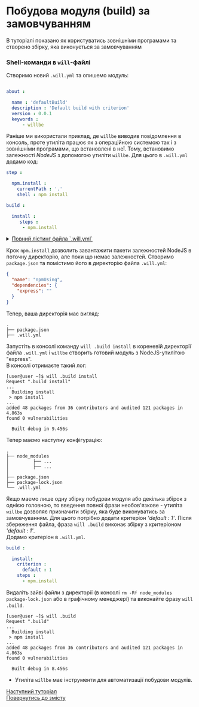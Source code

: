 # Побудова модуля (build) за замовчуванням

В туторіалі показано як користуватись зовнішніми програмами та створено збірку, яка виконується за замовчуванням

### <a name="will-module-creation"></a> Shell-команди в `will`-файлі   
Створимо новий `.will.yml` та опишемо модуль:
```yaml

about :

  name : 'defaultBuild'
  description : 'Default build with criterion'
  version : 0.0.1
  keywords :
      - willbe

```

<a name="shell-resource"></a>  

Раніше ми використали приклад, де `willbe` виводив повідомлення в консоль, проте утиліта працює як з операційною системою так і з зовнішніми програмами, що встановлені в неї. Тому, встановимо залежності _NodeJS_ з допомогою утиліти `willbe`. Для цього в `.will.yml` додамо код:

```yaml
step :

  npm.install :
    currentPath : '.'
    shell : npm install

build :

  install :
     steps :
      - npm.install

```

<a name="full-file"></a>

<details>
  <summary><u>Повний лістинг файла `.will.yml`</u></summary>

```yaml

about :

  name : 'defaultBuild'
  description : 'Default build with criterion'
  version : 0.0.1
  keywords :
      - willbe

step :

  npm.install :
    currentPath : '.'
    shell : npm install

build :

  install:
    steps :
      - npm.install

```

</details>

Крок `npm.install` дозволить завантажити пакети залежностей NodeJS в поточну директорію, але поки що немає залежностей. Створимо `package.json` та помістимо його в директорію файла `.will.yml`:

``` json
{
  "name": "npmUsing",
  "dependencies": {
    "express": ""
  }
}

```

Тепер, ваша директорія має вигляд:

```
.
├── package.json
├── .will.yml

```

Запустіть в консолі команду `will .build install` в кореневій директорії файла `.will.yml` і `willbe` створить готовий модуль з NodeJS-утилітою "express".  
В консолі отримаєте такий лог:

```
[user@user ~]$ will .build install
Request ".build install"
...
  Building install
 > npm install
...
added 48 packages from 36 contributors and audited 121 packages in 4.863s
found 0 vulnerabilities

  Built debug in 9.456s

```

Тепер маємо наступну конфігурацію:

```
.
├── node_modules
│         ├── ...
│         ├── ...
│ 
├── package.json
├── package-lock.json
└── .will.yml

```

<a name="default-criterion"></a>

Якщо маємо лише одну збірку побудови модуля або декілька збірок з однією головною, то введення повної фрази необов'язкове - утиліта `willbe` дозволяє призначити збірку, яка буде виконуватись за замовчуванням. Для цього потрібно додати критеріон _'default : 1'_. Після збереження файла, фраза `will .build` виконає збірку з критеріоном _'default : 1'_.  
Додамо критеріон в `.will.yml`.

```yaml
build :

  install:
    criterion :
      default : 1
    steps :
      - npm.install

```

Видаліть зайві файли з директорії (в консолі `rm -Rf node_modules package-lock.json` або в графічному менеджері) та виконайте фразу `will .build`.

```
[user@user ~]$ will .build
Request ".build"
...
  Building install
 > npm install
...
added 48 packages from 36 contributors and audited 121 packages in 4.863s
found 0 vulnerabilities

  Built debug in 8.456s

```

- Утиліта `willbe` має інструменти для автоматизації побудови модулів.

[Наступний туторіал](ExportedWillFile.ukr.md)  
[Повернутись до змісту](../README.md#tutorials)